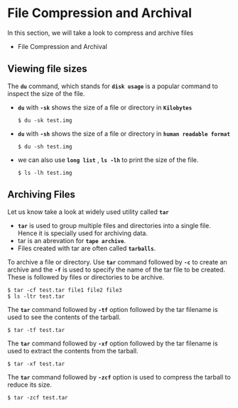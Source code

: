 # File Compression and Archival

In this section, we will take a look to compress and archive files
- File Compression and Archival

## Viewing file sizes

The **`du`** command, which stands for **`disk usage`** is a popular command to inspect the size of the file.
- **`du`** with **`-sk`** shows the size of a file or directory in **`Kilobytes`**
  ```
  $ du -sk test.img
  ```  
  
- **`du`** with **`-sh`** shows the size of a file or directory in **`human readable format`**
  ```
  $ du -sh test.img
  ```
  
- we can also use **`long list`** , **`ls -lh`** to print the size of the file.
  ```
  $ ls -lh test.img
  ```
  
## Archiving Files

Let us know take a look at widely used utility called **`tar`** 
- **`tar`** is used to group multiple files and directories into a single file. Hence it is specially used for archiving data.
- tar is an abrevation for **`tape archive`**.
- Files created with tar are often called **`tarballs`**.

To archive a file or directory. Use **`tar`** command followed by **`-c`** to create an archive and the **`-f`** is used to specify the name of the tar file to be created. These is followed by files or directories to be archive.
```
$ tar -cf test.tar file1 file2 file3 
$ ls -ltr test.tar
```

The **`tar`** command followed by **`-tf`** option followed by the tar filename is used to see the contents of the tarball.
```
$ tar -tf test.tar
```

The **`tar`** command followed by **`-xf`** option followed by the tar filename is used to extract the contents from the tarball.
```
$ tar -xf test.tar
```

The **`tar`** command followed by **`-zcf`** option is used to compress the tarball to reduce its size.
```
$ tar -zcf test.tar
```

